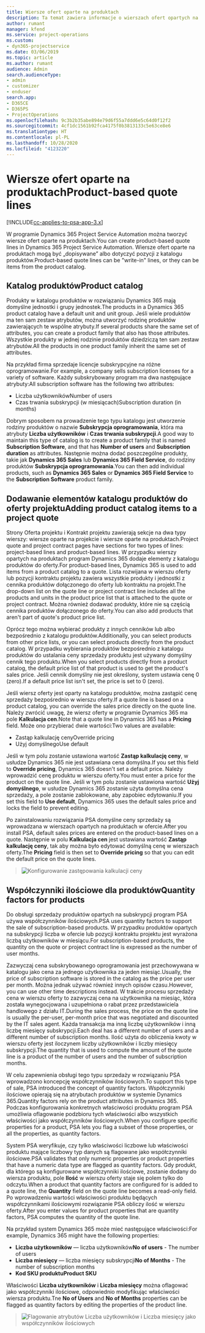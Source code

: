 ```yaml
---
title: Wiersze ofert oparte na produktach
description: Ta temat zawiera informacje o wierszach ofert opartych na produktach.
author: rumant
manager: kfend
ms.service: project-operations
ms.custom:
- dyn365-projectservice
ms.date: 03/06/2019
ms.topic: article
ms.author: rumant
audience: Admin
search.audienceType:
- admin
- customizer
- enduser
search.app:
- D365CE
- D365PS
- ProjectOperations
ms.openlocfilehash: 9c3b2b35abe894e79d6f55a7ddd6e5c64d0f12f2
ms.sourcegitcommit: 4cf1dc1561b92fca4175f0b3813133c5e63ce8e6
ms.translationtype: HT
ms.contentlocale: pl-PL
ms.lasthandoff: 10/28/2020
ms.locfileid: "4123220"
---
```

# <a name="product-based-quote-lines"></a><span data-ttu-id="57a9a-103">Wiersze ofert oparte na produktach</span><span class="sxs-lookup"><span data-stu-id="57a9a-103">Product-based quote lines</span></span>

[!INCLUDE[cc-applies-to-psa-app-3.x](../includes/cc-applies-to-psa-app-3x.md)]


<span data-ttu-id="57a9a-104">W programie Dynamics 365 Project Service Automation można tworzyć wiersze ofert oparte na produktach.</span><span class="sxs-lookup"><span data-stu-id="57a9a-104">You can create product-based quote lines in Dynamics 365 Project Service Automation.</span></span> <span data-ttu-id="57a9a-105">Wiersze ofert oparte na produktach mogą być „dopisywane” albo dotyczyć pozycji z katalogu produktów.</span><span class="sxs-lookup"><span data-stu-id="57a9a-105">Product-based quote lines can be "write-in" lines, or they can be items from the product catalog.</span></span>

## <a name="product-catalog"></a><span data-ttu-id="57a9a-106">Katalog produktów</span><span class="sxs-lookup"><span data-stu-id="57a9a-106">Product catalog</span></span>

<span data-ttu-id="57a9a-107">Produkty w katalogu produktów w rozwiązaniu Dynamics 365 mają domyślne jednostki i grupy jednostek.</span><span class="sxs-lookup"><span data-stu-id="57a9a-107">The products in a Dynamics 365 product catalog have a default unit and unit group.</span></span> <span data-ttu-id="57a9a-108">Jeśli wiele produktów ma ten sam zestaw atrybutów, można utworzyć rodzinę produktów zawierających te wspólne atrybuty.</span><span class="sxs-lookup"><span data-stu-id="57a9a-108">If several products share the same set of attributes, you can create a product family that also has those attributes.</span></span> <span data-ttu-id="57a9a-109">Wszystkie produkty w jednej rodzinie produktów dziedziczą ten sam zestaw atrybutów.</span><span class="sxs-lookup"><span data-stu-id="57a9a-109">All the products in one product family inherit the same set of attributes.</span></span>

<span data-ttu-id="57a9a-110">Na przykład firma sprzedaje licencje subskrypcyjne na różne oprogramowanie.</span><span class="sxs-lookup"><span data-stu-id="57a9a-110">For example, a company sells subscription licenses for a variety of software.</span></span> <span data-ttu-id="57a9a-111">Każdy subskrybowany program ma dwa następujące atrybuty:</span><span class="sxs-lookup"><span data-stu-id="57a9a-111">All subscription software has the following two attributes:</span></span>

- <span data-ttu-id="57a9a-112">Liczba użytkowników</span><span class="sxs-lookup"><span data-stu-id="57a9a-112">Number of users</span></span> 
- <span data-ttu-id="57a9a-113">Czas trwania subskrypcji (w miesiącach)</span><span class="sxs-lookup"><span data-stu-id="57a9a-113">Subscription duration (in months)</span></span>

<span data-ttu-id="57a9a-114">Dobrym sposobem na prowadzenie tego typu katalogu jest utworzenie rodziny produktów o nazwie **Subskrypcja oprogramowania**, która ma atrybuty **Liczba użytkowników** i **Czas trwania subskrypcji**.</span><span class="sxs-lookup"><span data-stu-id="57a9a-114">A good way to maintain this type of catalog is to create a product family that is named **Subscription Software**, and that has **Number of users** and **Subscription duration** as attributes.</span></span> <span data-ttu-id="57a9a-115">Następnie można dodać poszczególne produkty, takie jak **Dynamics 365 Sales** lub **Dynamics 365 Field Service**, do rodziny produktów **Subskrypcja oprogramowania**.</span><span class="sxs-lookup"><span data-stu-id="57a9a-115">You can then add individual products, such as **Dynamics 365 Sales** or **Dynamics 365 Field Service** to the **Subscription Software** product family.</span></span>

## <a name="adding-product-catalog-items-to-a-project-quote"></a><span data-ttu-id="57a9a-116">Dodawanie elementów katalogu produktów do oferty projektu</span><span class="sxs-lookup"><span data-stu-id="57a9a-116">Adding product catalog items to a project quote</span></span>

<span data-ttu-id="57a9a-117">Strony Oferta projektu i Kontrakt projektu zawierają sekcje na dwa typy wierszy: wiersze oparte na projekcie i wiersze oparte na produktach.</span><span class="sxs-lookup"><span data-stu-id="57a9a-117">Project quote and project contract pages have sections for two types of lines: project-based lines and product-based lines.</span></span> <span data-ttu-id="57a9a-118">W przypadku wierszy opartych na produktach program Dynamics 365 dodaje elementy z katalogu produktów do oferty.</span><span class="sxs-lookup"><span data-stu-id="57a9a-118">For product-based lines, Dynamics 365 is used to add items from a product catalog to a quote.</span></span> <span data-ttu-id="57a9a-119">Lista rozwijana w wierszu oferty lub pozycji kontraktu projektu zawiera wszystkie produkty i jednostki z cennika produktów dołączonego do oferty lub kontraktu na projekt.</span><span class="sxs-lookup"><span data-stu-id="57a9a-119">The drop-down list on the quote line or project contract line includes all the products and units in the product price list that is attached to the quote or project contract.</span></span> <span data-ttu-id="57a9a-120">Można również dodawać produkty, które nie są częścią cennika produktów dołączonego do oferty.</span><span class="sxs-lookup"><span data-stu-id="57a9a-120">You can also add products that aren't part of quote's product price list.</span></span>

<span data-ttu-id="57a9a-121">Oprócz tego można wybierać produkty z innych cenników lub albo bezpośrednio z katalogu produktów.</span><span class="sxs-lookup"><span data-stu-id="57a9a-121">Additionally, you can select products from other price lists, or you can select products directly from the product catalog.</span></span> <span data-ttu-id="57a9a-122">W przypadku wybierania produktów bezpośrednio z katalogu produktów do ustalania ceny sprzedaży produktu jest używany domyślny cennik tego produktu.</span><span class="sxs-lookup"><span data-stu-id="57a9a-122">When you select products directly from a product catalog, the default price list of that product is used to get the product's sales price.</span></span> <span data-ttu-id="57a9a-123">Jeśli cennik domyślny nie jest określony, system ustawia cenę 0 (zero).</span><span class="sxs-lookup"><span data-stu-id="57a9a-123">If a default price list isn't set, the price is set to 0 (zero).</span></span>

<span data-ttu-id="57a9a-124">Jeśli wiersz oferty jest oparty na katalogu produktów, można zastąpić cenę sprzedaży bezpośrednio w wierszu oferty.</span><span class="sxs-lookup"><span data-stu-id="57a9a-124">If a quote line is based on a product catalog, you can override the sales price directly on the quote line.</span></span> <span data-ttu-id="57a9a-125">Należy zwrócić uwagę, że wiersz oferty w programie Dynamics 365 ma pole **Kalkulacja cen**.</span><span class="sxs-lookup"><span data-stu-id="57a9a-125">Note that a quote line in Dynamics 365 has a **Pricing** field.</span></span> <span data-ttu-id="57a9a-126">Może ono przybierać dwie wartości:</span><span class="sxs-lookup"><span data-stu-id="57a9a-126">Two values are available:</span></span>

- <span data-ttu-id="57a9a-127">Zastąp kalkulację ceny</span><span class="sxs-lookup"><span data-stu-id="57a9a-127">Override pricing</span></span>  
- <span data-ttu-id="57a9a-128">Użyj domyślnego</span><span class="sxs-lookup"><span data-stu-id="57a9a-128">Use default</span></span>

<span data-ttu-id="57a9a-129">Jeśli w tym polu zostanie ustawiona wartość **Zastąp kalkulację ceny**, w usłudze Dynamics 365 nie jest ustawiana cena domyślna.</span><span class="sxs-lookup"><span data-stu-id="57a9a-129">If you set this field to **Override pricing**, Dynamics 365 doesn't set a default price.</span></span> <span data-ttu-id="57a9a-130">Należy wprowadzić cenę produktu w wierszu oferty.</span><span class="sxs-lookup"><span data-stu-id="57a9a-130">You must enter a price for the product on the quote line.</span></span> <span data-ttu-id="57a9a-131">Jeśli w tym polu zostanie ustawiona wartość **Użyj domyślnego**, w usłudze Dynamics 365 zostanie użyta domyślna cena sprzedaży, a pole zostanie zablokowane, aby zapobiec edytowaniu.</span><span class="sxs-lookup"><span data-stu-id="57a9a-131">If you set this field to **Use default**, Dynamics 365 uses the default sales price and locks the field to prevent editing.</span></span>

<span data-ttu-id="57a9a-132">Po zainstalowaniu rozwiązania PSA domyślne ceny sprzedaży są wprowadzana w wierszach opartych na produktach w ofercie.</span><span class="sxs-lookup"><span data-stu-id="57a9a-132">After you install PSA, default sales prices are entered on the product-based lines on a quote.</span></span> <span data-ttu-id="57a9a-133">Następnie w polu **Kalkulacja cen** jest ustawiana wartość **Zastąp kalkulację ceny**, tak aby można było edytować domyślną cenę w wierszach oferty.</span><span class="sxs-lookup"><span data-stu-id="57a9a-133">The **Pricing** field is then set to **Override pricing** so that you can edit the default price on the quote lines.</span></span>

> ![Konfigurowanie zastępowania kalkulacji ceny](media/basic-guide-10.png)
 
## <a name="quantity-factors-for-products"></a><span data-ttu-id="57a9a-135">Współczynniki ilościowe dla produktów</span><span class="sxs-lookup"><span data-stu-id="57a9a-135">Quantity factors for products</span></span>

<span data-ttu-id="57a9a-136">Do obsługi sprzedaży produktów opartych na subskrypcji program PSA używa współczynników ilościowych.</span><span class="sxs-lookup"><span data-stu-id="57a9a-136">PSA uses quantity factors to support the sale of subscription-based products.</span></span> <span data-ttu-id="57a9a-137">W przypadku produktów opartych na subskrypcji liczba w ofercie lub pozycji kontraktu projektu jest wyrażona liczbą użytkowników w miesiącu.</span><span class="sxs-lookup"><span data-stu-id="57a9a-137">For subscription-based products, the quantity on the quote or project contract line is expressed as the number of user months.</span></span>

<span data-ttu-id="57a9a-138">Zazwyczaj cena subskrybowanego oprogramowania jest przechowywana w katalogu jako cena za jednego użytkownika za jeden miesiąc.</span><span class="sxs-lookup"><span data-stu-id="57a9a-138">Usually, the price of subscription software is stored in the catalog as the price per user per month.</span></span> <span data-ttu-id="57a9a-139">Można jednak używać również innych opisów czasu.</span><span class="sxs-lookup"><span data-stu-id="57a9a-139">However, you can use other time descriptions instead.</span></span> <span data-ttu-id="57a9a-140">W trakcie procesu sprzedaży cena w wierszu oferty to zazwyczaj cena na użytkownika na miesiąc, która została wynegocjowana i uzupełniona o rabat przez przedstawiciela handlowego z działu IT.</span><span class="sxs-lookup"><span data-stu-id="57a9a-140">During the sales process, the price on the quote line is usually the per-user, per-month price that was negotiated and discounted by the IT sales agent.</span></span> <span data-ttu-id="57a9a-141">Każda transakcja ma inną liczbę użytkowników i inną liczbę miesięcy subskrypcji.</span><span class="sxs-lookup"><span data-stu-id="57a9a-141">Each deal has a different number of users and a different number of subscription months.</span></span> <span data-ttu-id="57a9a-142">Ilość użyta do obliczenia kwoty w wierszu oferty jest iloczynem liczby użytkowników i liczby miesięcy subskrypcji.</span><span class="sxs-lookup"><span data-stu-id="57a9a-142">The quantity that is used to compute the amount of the quote line is a product of the number of users and the number of subscription months.</span></span>

<span data-ttu-id="57a9a-143">W celu zapewnienia obsługi tego typu sprzedaży w rozwiązaniu PSA wprowadzono koncepcję współczynników ilościowych.</span><span class="sxs-lookup"><span data-stu-id="57a9a-143">To support this type of sale, PSA introduced the concept of quantity factors.</span></span> <span data-ttu-id="57a9a-144">Współczynniki ilościowe opierają się na atrybutach produktów w systemie Dynamics 365.</span><span class="sxs-lookup"><span data-stu-id="57a9a-144">Quantity factors rely on the product attributes in Dynamics 365.</span></span> <span data-ttu-id="57a9a-145">Podczas konfigurowania konkretnych właściwości produktu program PSA umożliwia oflagowanie podzbioru tych właściwości albo wszystkich właściwości jako współczynników ilościowych.</span><span class="sxs-lookup"><span data-stu-id="57a9a-145">When you configure specific properties for a product, PSA lets you flag a subset of those properties, or all the properties, as quantity factors.</span></span>

<span data-ttu-id="57a9a-146">System PSA weryfikuje, czy tylko właściwości liczbowe lub właściwości produktu mające liczbowy typ danych są flagowane jako współczynniki ilościowe.</span><span class="sxs-lookup"><span data-stu-id="57a9a-146">PSA validates that only numeric properties or product properties that have a numeric data type are flagged as quantity factors.</span></span> <span data-ttu-id="57a9a-147">Gdy produkt, dla którego są konfigurowane współczynniki ilościowe, zostanie dodany do wiersza produktu, pole **Ilość** w wierszu oferty staje się polem tylko do odczytu.</span><span class="sxs-lookup"><span data-stu-id="57a9a-147">When a product that quantity factors are configured for is added to a quote line, the **Quantity** field on the quote line becomes a read-only field.</span></span> <span data-ttu-id="57a9a-148">Po wprowadzeniu wartości właściwości produktu będących współczynnikami ilościowymi rozwiązanie PSA obliczy ilość w wierszu oferty.</span><span class="sxs-lookup"><span data-stu-id="57a9a-148">After you enter values for product properties that are quantity factors, PSA computes the quantity of the quote line.</span></span>

<span data-ttu-id="57a9a-149">Na przykład system Dynamics 365 może mieć następujące właściwości:</span><span class="sxs-lookup"><span data-stu-id="57a9a-149">For example, Dynamics 365 might have the following properties:</span></span> 

- <span data-ttu-id="57a9a-150">**Liczba użytkowników** — liczba użytkowników</span><span class="sxs-lookup"><span data-stu-id="57a9a-150">**No of users** - The number of users</span></span> 
- <span data-ttu-id="57a9a-151">**Liczba miesięcy** — liczba miesięcy subskrypcji</span><span class="sxs-lookup"><span data-stu-id="57a9a-151">**No of Months** - The number of subscription months</span></span>
- <span data-ttu-id="57a9a-152">**Kod SKU produktu**</span><span class="sxs-lookup"><span data-stu-id="57a9a-152">**Product SKU**</span></span> 

<span data-ttu-id="57a9a-153">Właściwości **Liczba użytkowników** i **Liczba miesięcy** można oflagować jako współczynniki ilościowe, odpowiednio modyfikując właściwości wiersza produktu.</span><span class="sxs-lookup"><span data-stu-id="57a9a-153">Tne **No of Users** and **No of Months** properties can be flagged as quantity factors by editing the properties of the product line.</span></span> 

> ![Flagowanie atrybutów Liczba użytkowników i Liczba miesięcy jako współczynników ilościowych](media/basic-guide-11.png)
 
